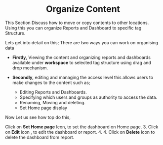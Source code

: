 

<center><h1>Organize Content</h1></center>

This Section Discuss how to move or copy contents to other locations. Using this you can organize Reports and Dashboard to specific tag Structure.

Lets get into detail on this;
There are two ways you can work on organising data 
 - **Firstly,** Viewing the content and organizing reports and dashboards  available under **workspace** to selected tag structure using drag and drop mechanism.

 - **Secondly,** editing and managing the access level this allows users to make changes to the content such as;

   - Editing Reports and Dashboards.
   -  Specifying which users and groups as  authority to access the data.
   -  Renaming, Moving and deleting. 
    - Set Home page display

Now Let us see how top do this,

Click on **Set Home page** Icon, to set the dashboard on Home page.
3.  Click on  **Edit**  icon , to edit the dashboard or report.
4. 4.  Click on  **Delete**  icon to delete the dashboard from report.
<!--stackedit_data:
eyJoaXN0b3J5IjpbLTEzMTYyNTA2MTUsMTExNzUxOTc5MF19
-->
